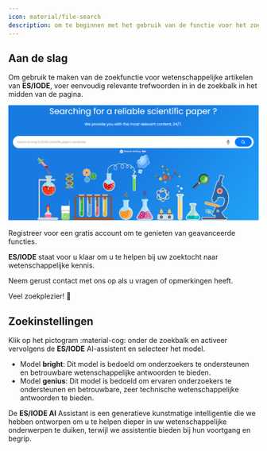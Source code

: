 ```yaml
---
icon: material/file-search
description: om te beginnen met het gebruik van de functie voor het zoeken naar wetenschappelijke artikelen
---
```


## **Aan de slag**

Om gebruik te maken van de zoekfunctie voor wetenschappelijke artikelen van __ES/IODE__, voer eenvoudig relevante trefwoorden in in de zoekbalk in het midden van de pagina.

![zoekbalk](assets/searchbar-articles.png)

Registreer voor een gratis account om te genieten van geavanceerde functies.

__ES/IODE__ staat voor u klaar om u te helpen bij uw zoektocht naar wetenschappelijke kennis.

Neem gerust contact met ons op als u vragen of opmerkingen heeft.

Veel zoekplezier! :rocket:

## **Zoekinstellingen**

Klik op het pictogram :material-cog: onder de zoekbalk en activeer vervolgens de __ES/IODE__ AI-assistent en selecteer het model.

- Model __bright__: Dit model is bedoeld om onderzoekers te ondersteunen en betrouwbare wetenschappelijke antwoorden te bieden.
- Model __genius__: Dit model is bedoeld om ervaren onderzoekers te ondersteunen en betrouwbare, zeer technische wetenschappelijke antwoorden te bieden.

De __ES/IODE AI__ Assistant is een generatieve kunstmatige intelligentie die we hebben ontworpen om u te helpen dieper in uw wetenschappelijke onderwerpen te duiken, terwijl we assistentie bieden bij hun voortgang en begrip.
